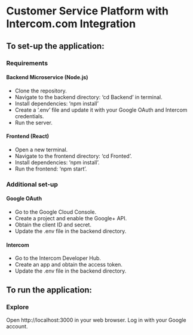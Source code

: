 ﻿# Customer Service Platform with Intercom.com Integration
 
## To set-up the application:
### Requirements
#### Backend Microservice (Node.js)
- Clone the repository.
- Navigate to the backend directory: ‘cd Backend’ in terminal.
- Install dependencies: ‘npm install’
- Create a ‘.env’ file and update it with your Google OAuth and Intercom credentials.
- Run the server.
#### Frontend (React)
- Open a new terminal.
- Navigate to the frontend directory: ‘cd Fronted’.
- Install dependencies: ‘npm install’.
- Run the frontend: ‘npm start’.
### Additional set-up
#### Google OAuth
- Go to the Google Cloud Console.
- Create a project and enable the Google+ API.
- Obtain the client ID and secret.
- Update the .env file in the backend directory.
#### Intercom
- Go to the Intercom Developer Hub.
- Create an app and obtain the access token.
- Update the .env file in the backend directory.
## To run the application:
### Explore
Open http://localhost:3000 in your web browser.
Log in with your Google account.

